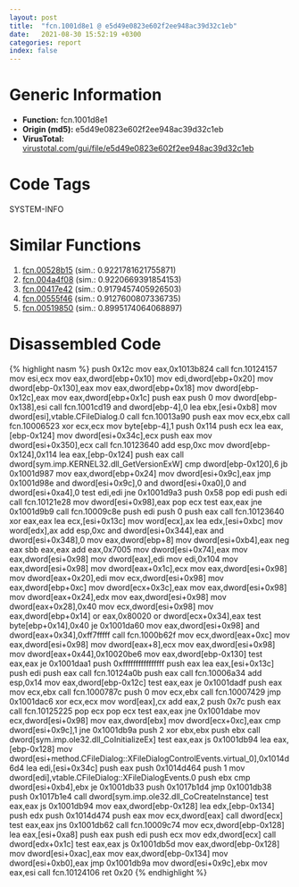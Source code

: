 ```yaml
---
layout: post
title:  "fcn.1001d8e1 @ e5d49e0823e602f2ee948ac39d32c1eb"
date:   2021-08-30 15:52:19 +0300
categories: report
index: false
---
```


# Generic Information
- **Function:** fcn.1001d8e1
- **Origin (md5):** e5d49e0823e602f2ee948ac39d32c1eb
- **VirusTotal:** [virustotal.com/gui/file/e5d49e0823e602f2ee948ac39d32c1eb][virustotal_ref]

# Code Tags
<span class="tag" id="SYSTEM-INFO">SYSTEM-INFO</span>


# Similar Functions

1. [fcn.00528b15][similar_1_ref] (sim.: 0.9221781621755871)
2. [fcn.004a4f08][similar_2_ref] (sim.: 0.9220669391854153)
3. [fcn.00417e42][similar_3_ref] (sim.: 0.9179457405926503)
4. [fcn.00555f46][similar_4_ref] (sim.: 0.9127600807336735)
5. [fcn.00519850][similar_5_ref] (sim.: 0.8995174064068897)


# Disassembled Code

{% highlight nasm %}
push 0x12c
mov eax,0x1013b824
call fcn.10124157
mov esi,ecx
mov eax,dword[ebp+0x10]
mov edi,dword[ebp+0x20]
mov dword[ebp-0x130],eax
mov eax,dword[ebp+0x18]
mov dword[ebp-0x12c],eax
mov eax,dword[ebp+0x1c]
push eax
push 0
mov dword[ebp-0x138],esi
call fcn.1001cd19
and dword[ebp-4],0
lea ebx,[esi+0xb8]
mov dword[esi],vtable.CFileDialog.0
call fcn.10013a90
push eax
mov ecx,ebx
call fcn.10006523
xor ecx,ecx
mov byte[ebp-4],1
push 0x114
push ecx
lea eax,[ebp-0x124]
mov dword[esi+0x34c],ecx
push eax
mov dword[esi+0x350],ecx
call fcn.10123640
add esp,0xc
mov dword[ebp-0x124],0x114
lea eax,[ebp-0x124]
push eax
call dword[sym.imp.KERNEL32.dll_GetVersionExW]
cmp dword[ebp-0x120],6
jb 0x1001d987
mov eax,dword[ebp+0x24]
mov dword[esi+0x9c],eax
jmp 0x1001d98e
and dword[esi+0x9c],0
and dword[esi+0xa0],0
and dword[esi+0xa4],0
test edi,edi
jne 0x1001d9a3
push 0x58
pop edi
push edi
call fcn.10121e28
mov dword[esi+0x98],eax
pop ecx
test eax,eax
jne 0x1001d9b9
call fcn.10009c8e
push edi
push 0
push eax
call fcn.10123640
xor eax,eax
lea ecx,[esi+0x13c]
mov word[ecx],ax
lea edx,[esi+0xbc]
mov word[edx],ax
add esp,0xc
and dword[esi+0x344],eax
and dword[esi+0x348],0
mov eax,dword[ebp+8]
mov dword[esi+0xb4],eax
neg eax
sbb eax,eax
add eax,0x7005
mov dword[esi+0x74],eax
mov eax,dword[esi+0x98]
mov dword[eax],edi
mov edi,0x104
mov eax,dword[esi+0x98]
mov dword[eax+0x1c],ecx
mov eax,dword[esi+0x98]
mov dword[eax+0x20],edi
mov ecx,dword[esi+0x98]
mov eax,dword[ebp+0xc]
mov dword[ecx+0x3c],eax
mov eax,dword[esi+0x98]
mov dword[eax+0x24],edx
mov eax,dword[esi+0x98]
mov dword[eax+0x28],0x40
mov ecx,dword[esi+0x98]
mov eax,dword[ebp+0x14]
or eax,0x80020
or dword[ecx+0x34],eax
test byte[ebp+0x14],0x40
je 0x1001da60
mov eax,dword[esi+0x98]
and dword[eax+0x34],0xff7fffff
call fcn.1000b62f
mov ecx,dword[eax+0xc]
mov eax,dword[esi+0x98]
mov dword[eax+8],ecx
mov eax,dword[esi+0x98]
mov dword[eax+0x44],0x10020be6
mov eax,dword[ebp-0x130]
test eax,eax
je 0x1001daa1
push 0xffffffffffffffff
push eax
lea eax,[esi+0x13c]
push edi
push eax
call fcn.10124a0b
push eax
call fcn.10006a34
add esp,0x14
mov eax,dword[ebp-0x12c]
test eax,eax
je 0x1001dadf
push eax
mov ecx,ebx
call fcn.1000787c
push 0
mov ecx,ebx
call fcn.10007429
jmp 0x1001dac6
xor ecx,ecx
mov word[eax],cx
add eax,2
push 0x7c
push eax
call fcn.10125225
pop ecx
pop ecx
test eax,eax
jne 0x1001dabe
mov ecx,dword[esi+0x98]
mov eax,dword[ebx]
mov dword[ecx+0xc],eax
cmp dword[esi+0x9c],1
jne 0x1001db9a
push 2
xor ebx,ebx
push ebx
call dword[sym.imp.ole32.dll_CoInitializeEx]
test eax,eax
js 0x1001db94
lea eax,[ebp-0x128]
mov dword[esi+method.CFileDialog::XFileDialogControlEvents.virtual_0],0x1014d6d4
lea edi,[esi+0x34c]
push eax
push 0x1014d464
push 1
mov dword[edi],vtable.CFileDialog::XFileDialogEvents.0
push ebx
cmp dword[esi+0xb4],ebx
je 0x1001db33
push 0x1017b1d4
jmp 0x1001db38
push 0x1017b1e4
call dword[sym.imp.ole32.dll_CoCreateInstance]
test eax,eax
js 0x1001db94
mov eax,dword[ebp-0x128]
lea edx,[ebp-0x134]
push edx
push 0x1014d474
push eax
mov ecx,dword[eax]
call dword[ecx]
test eax,eax
jns 0x1001db62
call fcn.10009c74
mov ecx,dword[ebp-0x128]
lea eax,[esi+0xa8]
push eax
push edi
push ecx
mov edx,dword[ecx]
call dword[edx+0x1c]
test eax,eax
js 0x1001db5d
mov eax,dword[ebp-0x128]
mov dword[esi+0xac],eax
mov eax,dword[ebp-0x134]
mov dword[esi+0xb0],eax
jmp 0x1001db9a
mov dword[esi+0x9c],ebx
mov eax,esi
call fcn.10124106
ret 0x20
{% endhighlight %}


[similar_1_ref]: /report/fcn.00528b15@9c2b894b84f59672d8be2e984066f76f
[similar_2_ref]: /report/fcn.004a4f08@b3771987fba16f4fba07d1109ec72c76
[similar_3_ref]: /report/fcn.00417e42@a1c6b07868a0eea8f4ee5a872aa71909
[similar_4_ref]: /report/fcn.00555f46@c60344b51fa39a329b92557d24ff7670
[similar_5_ref]: /report/fcn.00519850@c60344b51fa39a329b92557d24ff7670
[virustotal_ref]: https://www.virustotal.com/gui/file/e5d49e0823e602f2ee948ac39d32c1eb